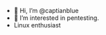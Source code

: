 - 👋 Hi, I’m @captianblue
- 👀 I’m interested in pentesting.
- Linux enthusiast
<!---
captianblue/captianblue is a ✨ special ✨ repository because its `README.md` (this file) appears on your GitHub profile.
You can click the Preview link to take a look at your changes.
--->
